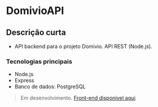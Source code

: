 # DomivioAPI

## Descrição curta

- API backend para o projeto Domivio. API REST (Node.js).

### Tecnologias principais

- Node.js
- Express
- Banco de dados: PostgreSQL

> Em desenvolvimento. [Front-end disponível aqui](https://github.com/RyanM-Ferreira/DomivioClient)
